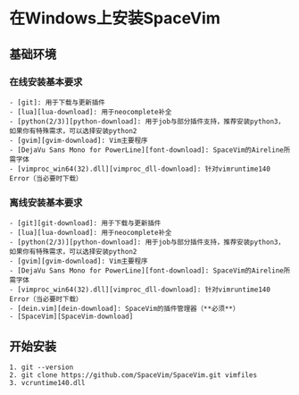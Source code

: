 # 在Windows上安装SpaceVim

## 基础环境

### 在线安装基本要求

    - [git]: 用于下载与更新插件
    - [lua][lua-download]: 用于neocomplete补全
    - [python(2/3)][python-download]: 用于job与部分插件支持，推荐安装python3，如果你有特殊需求，可以选择安装python2
    - [gvim][gvim-download]: Vim主要程序
    - [DejaVu Sans Mono for PowerLine][font-download]: SpaceVim的Aireline所需字体
    - [vimproc_win64(32).dll][vimproc_dll-download]: 针对vimruntime140 Error（当必要时下载）

### 离线安装基本要求

    - [git][git-download]: 用于下载与更新插件
    - [lua][lua-download]: 用于neocomplete补全
    - [python(2/3)][python-download]: 用于job与部分插件支持，推荐安装python3，如果你有特殊需求，可以选择安装python2
    - [gvim][gvim-download]: Vim主要程序
    - [DejaVu Sans Mono for PowerLine][font-download]: SpaceVim的Aireline所需字体
    - [vimproc_win64(32).dll][vimproc_dll-download]: 针对vimruntime140 Error（当必要时下载）
    - [dein.vim][dein-download]: SpaceVim的插件管理器（**必须**）
    - [SpaceVim][SpaceVim-download]

## 开始安装

    1. git --version
    2. git clone https://github.com/SpaceVim/SpaceVim.git vimfiles
    3. vcruntime140.dll

[git]: https://git-scm.com/download
[lua-download]: http://luabinaries.sourceforge.net/download.html
[python-download]: https://www.python.org/downloads
[gvim-download]: https://github.com/vim/vim-win32-installer/releases
[vimproc_dll-download]: https://www.dllme.com/dll/download/29939/vcruntime140.dll
[font-download]: https://github.com/wsdjeg/DotFiles/blob/master/fonts/DejaVu%20Sans%20Mono%20for%20Powerline.ttf
[dein-download]: https://github.com/Shougo/dein.vim.git
[SpaceVim-download]: https://github.com/SpaceVim/SpaceVim.git
